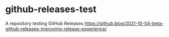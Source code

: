 # github-releases-test
A repository testing GitHub Releases https://github.blog/2021-10-04-beta-github-releases-improving-release-experience/
